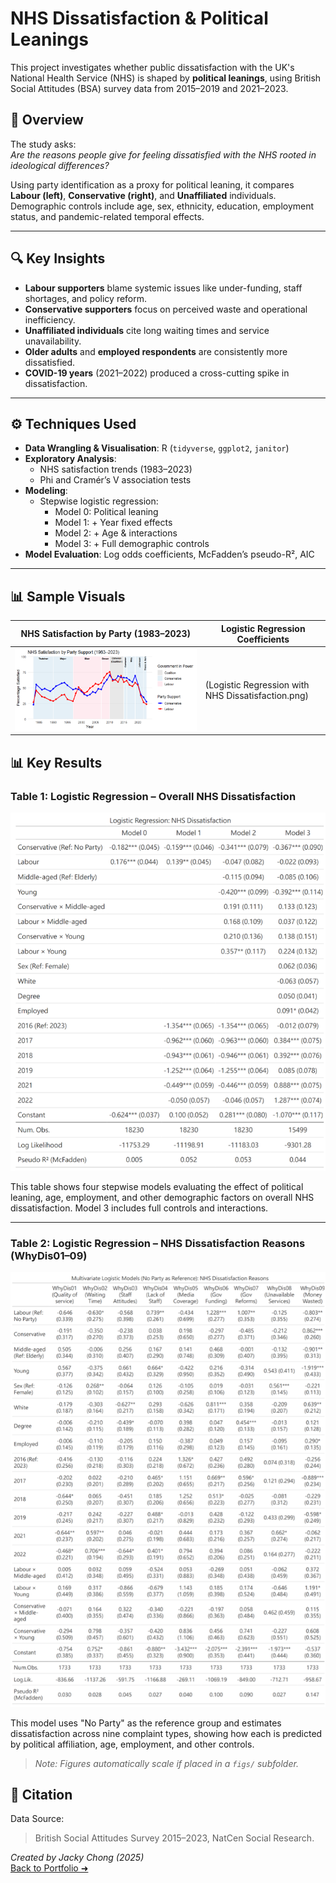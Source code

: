# NHS Dissatisfaction & Political Leanings

This project investigates whether public dissatisfaction with the UK's National Health Service (NHS) is shaped by **political leanings**, using British Social Attitudes (BSA) survey data from 2015–2019 and 2021–2023.

## 🧭 Overview

The study asks:  
*Are the reasons people give for feeling dissatisfied with the NHS rooted in ideological differences?*

Using party identification as a proxy for political leaning, it compares **Labour (left)**, **Conservative (right)**, and **Unaffiliated** individuals. Demographic controls include age, sex, ethnicity, education, employment status, and pandemic-related temporal effects.

---

## 🔍 Key Insights

- **Labour supporters** blame systemic issues like under-funding, staff shortages, and policy reform.
- **Conservative supporters** focus on perceived waste and operational inefficiency.
- **Unaffiliated individuals** cite long waiting times and service unavailability.
- **Older adults** and **employed respondents** are consistently more dissatisfied.
- **COVID-19 years** (2021–2022) produced a cross-cutting spike in dissatisfaction.

---

## ⚙️ Techniques Used

- **Data Wrangling & Visualisation**: R (`tidyverse`, `ggplot2`, `janitor`)
- **Exploratory Analysis**:
  - NHS satisfaction trends (1983–2023)
  - Phi and Cramér’s V association tests
- **Modeling**:
  - Stepwise logistic regression:
    - Model 0: Political leaning
    - Model 1: + Year fixed effects
    - Model 2: + Age & interactions
    - Model 3: + Full demographic controls
- **Model Evaluation**: Log odds coefficients, McFadden’s pseudo-R², AIC

---

## 📊 Sample Visuals

| NHS Satisfaction by Party (1983–2023) | Logistic Regression Coefficients |
|--------------------------------------|----------------------------------|
![NHS Satisfaction by Party](nhs_satisfaction_by_party.png) | (Logistic Regression with NHS Dissatisfaction.png) |

## 📊 Key Results

### Table 1: Logistic Regression – Overall NHS Dissatisfaction

<img src="Logistic Regression with NHS Dissatisfaction.png" 
     alt="Logistic Regression with NHS Dissatisfaction"
     width="800">

This table shows four stepwise models evaluating the effect of political leaning, age, employment, and other demographic factors on overall NHS dissatisfaction. Model 3 includes full controls and interactions.

---

### Table 2: Logistic Regression – NHS Dissatisfaction Reasons (WhyDis01–09)

<img src="NHS_Dissatisfaction_Politics/Multivariate%20Logistic%20Regression%20Results%20for%20NHS%20Dissatisfaction%20Reasons%20by%20Political%20Affiliation%20and%20Demographics%20.png"
     alt="Multivariate Logistic Regression on NHS Dissatisfaction Reasons"
     width="900">

This model uses "No Party" as the reference group and estimates dissatisfaction across nine complaint types, showing how each is predicted by political affiliation, age, employment, and other controls.


> *Note: Figures automatically scale if placed in a `figs/` subfolder.*


## 📌 Citation

Data Source:  
> British Social Attitudes Survey 2015–2023, NatCen Social Research.


*Created by Jacky Chong (2025)*  
[Back to Portfolio ➜](https://github.com/JackyChong611/PortfolioProjects)

